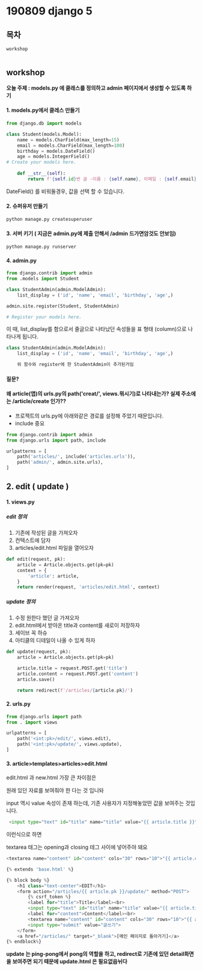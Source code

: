 # 190809 django 5

## 목차

```
workshop


```

 

## workshop

**오늘 주제 : models.py 에 클래스를 정의하고 admin 페이지에서 생성할 수 있도록 하기**



#### 1. models.py에서 클레스 만들기

```python
from django.db import models

class Student(models.Model):
    name = models.CharField(max_length=15)
    email = models.CharField(max_length=100)
    birthday = models.DateField()
    age = models.IntegerField()
# Create your models here.
    
    def __str__(self):
        return f'{self.id}번 글 -이름 : {self.name}, 이메일 : {self.email}, 생일 : {self.birthday}, 나이 : {self.age}'

```

DateField() 를 비워둘경우, 값을 선택 할 수 있습니다.



#### 2. 슈퍼유저 만들기

 ```bash
python manage.py createsuperuser
 ```



#### 3. 서버 키기 ( 지금은 admin.py에 제출 안해서 /admin 드가면암것도 안보임)

```python
python manage.py runserver
```



#### 4. admin.py

```python
from django.contrib import admin
from .models import Student

class StudentAdmin(admin.ModelAdmin):
    list_display = ('id', 'name', 'email', 'birthday', 'age',)

admin.site.register(Student, StudentAdmin)

# Register your models here.

```

이 때, list_display를 함으로서 줄글으로 나타났던 속성들을 표 형태 (column)으로 나타나게 됩니다. 

```python
class StudentAdmin(admin.ModelAdmin):
    list_display = ('id', 'name', 'email', 'birthday', 'age',) 

    위 함수와 register에 한 StudentAdmin이 추가된거임
```





#### 질문?

####  왜 article(앱)의 urls.py의 path('creat/', views.뭐시기)로 나타내는가? 실제 주소에는 /article/create 인가?? 

- 프로젝트의 urls.py에 아래와같은 경로를 설정해 주었기 때문입니다.
- include 중요

```python
from django.contrib import admin
from django.urls import path, include

urlpatterns = [
    path('articles/', include('articles.urls')),
    path('admin/', admin.site.urls),
]
```





## 2. edit ( update )

#### 1. views.py

##### edit 정의

1. 기존에 작성된 글을 가져오자
2. 컨텍스트에 담자
3. articles/edit.html 파일을 열어오자

```python
def edit(request, pk):
    article = Article.objects.get(pk=pk)
    context = {
        'article': article,
    }
    return render(request, 'articles/edit.html', context)
```



##### update 정의 

1. 수정 원한다 했던 글 가져오자
2. edit.html에서 받아온 title과 content를 새로이 저장하자
3. 세이브 꼭 하슈
4.  아티클의 디테일이 나올 수 있게 하자



```python
def update(request, pk):
    article = Article.objects.get(pk=pk)

    article.title = request.POST.get('title')
    article.content = request.POST.get('content')
    article.save()

    return redirect(f'/articles/{article.pk}/')
```



#### 2. urls.py

```python
from django.urls import path
from . import views

urlpatterns = [
    path('<int:pk>/edit/', views.edit),
    path('<int:pk>/update/', views.update),
]
```



#### 3. article>templates>articles>edit.html

edit.html 과 new.html 가장 큰 차이점은 

원래 있던 자료를 보여줘야 한 다는 것 입니돠

 input 역시 value 속성이 존재 하는데, 기존 사용자가 지정해놓았떤 값을 보여주는 것입니다.

```python
 <input type="text" id="title" name="title" value="{{ article.title }}"
```

이런식으로 하면 

textarea 태그는 opening과 closing 테그 사이에 넣어주야 돼요

```python
<textarea name="content" id="content" cols="30" rows="10">"{{ article.content }}"</textarea>
```

```python
{% extends 'base.html' %}

{% block body %}
    <h1 class="text-center">EDIT</h1>
    <form action="/articles/{{ article.pk }}/update/" method="POST">
        {% csrf_token %}
        <label for="title">Title</label><br>
        <input type="text" id="title" name="title" value="{{ article.title }}"><br>
        <label for="content">Content</label><br>
        <textarea name="content" id="content" cols="30" rows="10">"{{ article.content }}"</textarea><br>
        <input type="submit" value="글쓰기">
    </form>
    <a href="/articles/" target="_blank">[메인 페이지로 돌아가기]</a>
{% endblock%}
```



**update 는 ping-pong에서 pong의 역할을 하고, redirect로 기존에 있던 detail화면을 보여주면 되기 때문에 update.html 은 필요없읍뉘다**




